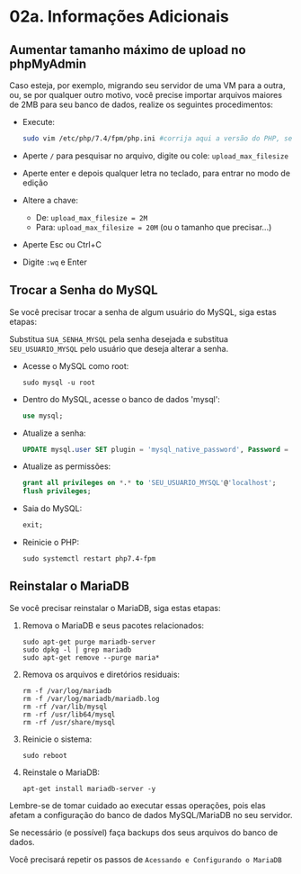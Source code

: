 # 02a. Informações Adicionais

## Aumentar tamanho máximo de upload no phpMyAdmin

Caso esteja, por exemplo, migrando seu servidor de uma VM para a outra, ou, se por qualquer outro motivo, você precise importar arquivos maiores de 2MB para seu banco de dados, realize os seguintes procedimentos:

*   Execute:

    ```bash
    sudo vim /etc/php/7.4/fpm/php.ini #corrija aqui a versão do PHP, se for diferente
    ```
* Aperte `/` para pesquisar no arquivo, digite ou cole: `upload_max_filesize`
* Aperte enter e depois qualquer letra no teclado, para entrar no modo de edição
* Altere a chave:
  * De: `upload_max_filesize = 2M`
  * Para: `upload_max_filesize = 20M` (ou o tamanho que precisar...)
* Aperte Esc ou Ctrl+C
* Digite `:wq` e Enter

## Trocar a Senha do MySQL

Se você precisar trocar a senha de algum usuário do MySQL, siga estas etapas:

Substitua `SUA_SENHA_MYSQL` pela senha desejada e substitua `SEU_USUARIO_MYSQL` pelo usuário que deseja alterar a senha.

*   Acesse o MySQL como root:

    ```shell
    sudo mysql -u root
    ```
*   Dentro do MySQL, acesse o banco de dados 'mysql':

    ```sql
    use mysql;
    ```
*   Atualize a senha:

    ```sql
    UPDATE mysql.user SET plugin = 'mysql_native_password', Password = PASSWORD('SUA_SENHA_MYSQL') WHERE User = 'SEU_USUARIO_MYSQL';
    ```
*   Atualize as permissões:

    ```sql
    grant all privileges on *.* to 'SEU_USUARIO_MYSQL'@'localhost';
    flush privileges;
    ```
*   Saia do MySQL:

    ```sql
    exit;
    ```
*   Reinicie o PHP:

    ```shell
    sudo systemctl restart php7.4-fpm
    ```

## Reinstalar o MariaDB

Se você precisar reinstalar o MariaDB, siga estas etapas:

1.  Remova o MariaDB e seus pacotes relacionados:

    ```shell
    sudo apt-get purge mariadb-server
    sudo dpkg -l | grep mariadb
    sudo apt-get remove --purge maria*
    ```
2.  Remova os arquivos e diretórios residuais:

    ```shell
    rm -f /var/log/mariadb
    rm -f /var/log/mariadb/mariadb.log
    rm -rf /var/lib/mysql
    rm -rf /usr/lib64/mysql
    rm -rf /usr/share/mysql
    ```
3.  Reinicie o sistema:

    ```shell
    sudo reboot
    ```
4.  Reinstale o MariaDB:

    ```shell
    apt-get install mariadb-server -y
    ```

Lembre-se de tomar cuidado ao executar essas operações, pois elas afetam a configuração do banco de dados MySQL/MariaDB no seu servidor.

Se necessário (e possível) faça backups dos seus arquivos do banco de dados.

Você precisará repetir os passos de `Acessando e Configurando o MariaDB`
